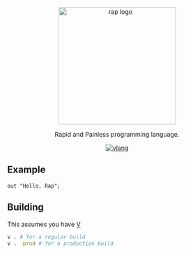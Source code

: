 <div align="center">
<img src="https://github.com/rap-lang/rap/raw/trunk/res/rap_logo.png" alt="rap logo" style="height: 269px; width:269px;"/>

<p>Rapid and Painless programming language.</p>

[![vlang](https://img.shields.io/badge/Made%20with-V-536b8a?style=for-the-badge)](https://vlang.io)
</div>

## Example

```rap
out "Hello, Rap";
```

## Building

This assumes you have [V](https://vlang.io)

```sh
v . # for a regular build
v . -prod # for a production build
```
